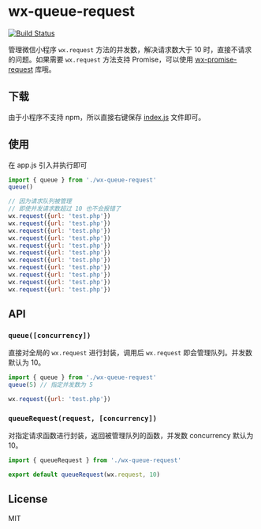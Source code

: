 # wx-queue-request

[![Build Status](https://travis-ci.org/zhengjunxin/wx-queue-request.svg?branch=master)](https://travis-ci.org/zhengjunxin/wx-queue-request)

管理微信小程序 `wx.request` 方法的并发数，解决请求数大于 10 时，直接不请求的问题。如果需要 `wx.request` 方法支持 Promise，可以使用 [wx-promise-request](https://github.com/zhengjunxin/wx-promise-request) 库哦。

## 下载

由于小程序不支持 npm，所以直接右键保存 [index.js](https://zhengjunxin.github.io/wx-queue-request/dist/index.js) 文件即可。

## 使用

在 app.js 引入并执行即可

```js
import { queue } from './wx-queue-request'
queue()

// 因为请求队列被管理
// 即使并发请求数超过 10 也不会报错了
wx.request({url: 'test.php'})
wx.request({url: 'test.php'})
wx.request({url: 'test.php'})
wx.request({url: 'test.php'})
wx.request({url: 'test.php'})
wx.request({url: 'test.php'})
wx.request({url: 'test.php'})
wx.request({url: 'test.php'})
wx.request({url: 'test.php'})
wx.request({url: 'test.php'})
wx.request({url: 'test.php'})
```

## API

### `queue([concurrency])`

直接对全局的 `wx.request` 进行封装，调用后 `wx.request` 即会管理队列。并发数默认为 10。

``` javascript
import { queue } from './wx-queue-request'
queue(5) // 指定并发数为 5

wx.request({url: 'test.php'})
```

### `queueRequest(request, [concurrency])`

对指定请求函数进行封装，返回被管理队列的函数，并发数 concurrency 默认为 10。

``` javascript
import { queueRequest } from './wx-queue-request'

export default queueRequest(wx.request, 10)
```

## License

MIT
